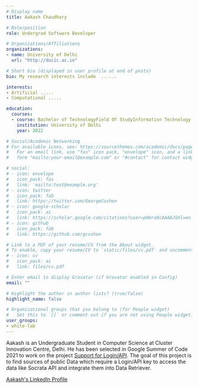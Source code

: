 ```yaml
---
# Display name
title: Aakash Chaudhary

# Role/position
role: Undergrad Software Developer

# Organizations/Affiliations
organizations:
- name: University of Delhi
  url: "http://ducic.ac.in"

# Short bio (displayed in user profile at end of posts)
bio: My research interests include  ......

interests:
- Artificial .....
- Computational .....

education:
  courses:
  - course: Bachelor of TechnologyField Of StudyInformation Technology & Mathematical Innovations
    institution: University of Delhi
    year: 2022

# Social/Academic Networking
# For available icons, see: https://sourcethemes.com/academic/docs/page-builder/#icons
#   For an email link, use "fas" icon pack, "envelope" icon, and a link in the
#   form "mailto:your-email@example.com" or "#contact" for contact widget.

# social:
# - icon: envelope
#   icon_pack: fas
#   link: 'mailto:test@example.org'
# - icon: twitter
#   icon_pack: fab
#   link: https://twitter.com/GeorgeCushen
# - icon: google-scholar
#   icon_pack: ai
#   link: https://scholar.google.com/citations?user=pHmra8cAAAAJ&hl=en
# - icon: github
#   icon_pack: fab
#   link: https://github.com/gcushen

# Link to a PDF of your resume/CV from the About widget.
# To enable, copy your resume/CV to `static/files/cv.pdf` and uncomment the lines below.
# - icon: cv
#   icon_pack: ai
#   link: files/cv.pdf

# Enter email to display Gravatar (if Gravatar enabled in Config)
email: ""

# Highlight the author in author lists? (true/false)
highlight_name: false

# Organizational groups that you belong to (for People widget)
#   Set this to `[]` or comment out if you are not using People widget.
user_groups:
- white-lab
---
```


Aakash is an Undergraduate Student in Computer Science at Cluster Innovation Centre, Delhi. He has been selected in Google Summer of Code 2021 to work on the project [Support for Login/API](https://summerofcode.withgoogle.com/projects/#4609055466717184). The goal of this project is to find sources of public Data which require a Login/API key to access the data like Socrata API and integrate them into Data Retriever.

[Aakash's LinkedIn Profile](https://www.linkedin.com/in/aakash-chaudhary-5203b9162/)


